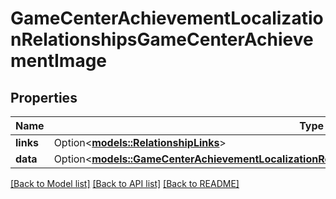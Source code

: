 # GameCenterAchievementLocalizationRelationshipsGameCenterAchievementImage

## Properties

Name | Type | Description | Notes
------------ | ------------- | ------------- | -------------
**links** | Option<[**models::RelationshipLinks**](RelationshipLinks.md)> |  | [optional]
**data** | Option<[**models::GameCenterAchievementLocalizationRelationshipsGameCenterAchievementImageData**](GameCenterAchievementLocalization_relationships_gameCenterAchievementImage_data.md)> |  | [optional]

[[Back to Model list]](../README.md#documentation-for-models) [[Back to API list]](../README.md#documentation-for-api-endpoints) [[Back to README]](../README.md)



